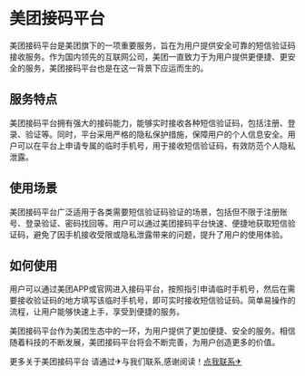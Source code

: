 # 美团接码平台

美团接码平台是美团旗下的一项重要服务，旨在为用户提供安全可靠的短信验证码接收服务。作为国内领先的互联网公司，美团一直致力于为用户提供更便捷、更安全的服务，美团接码平台也是在这一背景下应运而生的。

## 服务特点

美团接码平台拥有强大的接码能力，能够实时接收各种短信验证码，包括注册、登录、验证等。同时，平台采用严格的隐私保护措施，保障用户的个人信息安全。用户可以在平台上申请专属的临时手机号，用于接收短信验证码，有效防范个人隐私泄露。

## 使用场景

美团接码平台广泛适用于各类需要短信验证码验证的场景，包括但不限于注册账号、登录验证、密码找回等。用户可以通过美团接码平台快速、便捷地获取短信验证码，避免了因手机接收受限或隐私泄露带来的问题，提升了用户的使用体验。

## 如何使用

用户可以通过美团APP或官网进入接码平台，按照指引申请临时手机号，然后在需要接收验证码的地方填写该临时手机号，即可实时接收短信验证码。简单易操作的流程，让用户能够快速上手，享受到便捷的服务。

美团接码平台作为美团生态中的一环，为用户提供了更加便捷、安全的服务。相信随着科技的不断发展，美团接码平台将会不断完善，为用户创造更多的价值。

更多关于美团接码平台 请通过✈与我们联系,感谢阅读！[点我联系✈](https://u.k02.cc)